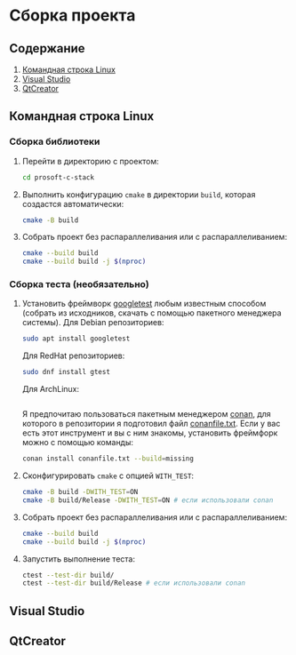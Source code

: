 # Сборка проекта

## Содержание
1. [Командная строка Linux](#командная-строка-linux)
2. [Visual Studio](#visual-studio)
3. [QtCreator](#qtcreator)

## Командная строка Linux

### Сборка библиотеки

1. Перейти в директорию с проектом:
    ```sh
    cd prosoft-c-stack
    ```
2. Выполнить конфигурацию `cmake` в директории `build`, которая создастся автоматически:
    ```sh
    cmake -B build
    ```  
3. Собрать проект без распараллеливания или с распараллеливанием:
    ```sh
    cmake --build build
    cmake --build build -j $(nproc)
    ```

### Сборка теста (необязательно)

1. Установить фреймворк [googletest](https://github.com/google/googletest) любым известным способом
    (собрать из исходников, скачать с помощью пакетного менеджера системы).
    Для Debian репозиториев:
    ```sh
    sudo apt install googletest
    ```
    Для RedHat репозиториев:
    ```sh
    sudo dnf install gtest
    ```
    Для ArchLinux:
    ```sh
    ```
    Я предпочитаю пользоваться пакетным менеджером [conan](https://conan.io/), для которого в репозитории я
    подготовил файл [conanfile.txt](https://github.com/czertyaka/prosoft-c-stack/blob/master/conanfile.txt).
    Если у вас есть этот инструмент и вы с ним знакомы, установить фреймфорк можно с помощью команды:
    ```sh
    conan install conanfile.txt --build=missing
    ```
2. Сконфигурировать `cmake` с опцией `WITH_TEST`:
    ```sh
    cmake -B build -DWITH_TEST=ON
    cmake -B build/Release -DWITH_TEST=ON # если использовали conan
    ```
3. Собрать проект без распараллеливания или с распараллеливанием:
    ```sh
    cmake --build build
    cmake --build build -j $(nproc)
    ```
4. Запустить выполнение теста:
   ```sh
   ctest --test-dir build/
   ctest --test-dir build/Release # если использовали conan
   ```

## Visual Studio

## QtCreator
